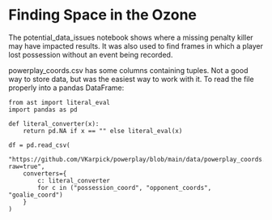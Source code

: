 # Finding Space in the Ozone

The potential_data_issues notebook shows where a missing penalty killer may have impacted results. It was also used to find frames in which a player lost possession without an event being recorded.

powerplay_coords.csv has some columns containing tuples. Not a good way to store data, but was the easiest way to work with it. To read the file properly into a pandas DataFrame:
```
from ast import literal_eval
import pandas as pd

def literal_converter(x):
    return pd.NA if x == "" else literal_eval(x)
    
df = pd.read_csv(
    "https://github.com/VKarpick/powerplay/blob/main/data/powerplay_coords.csv?raw=true",
    converters={
        c: literal_converter
        for c in ("possession_coord", "opponent_coords", "goalie_coord")
    }
)
```
